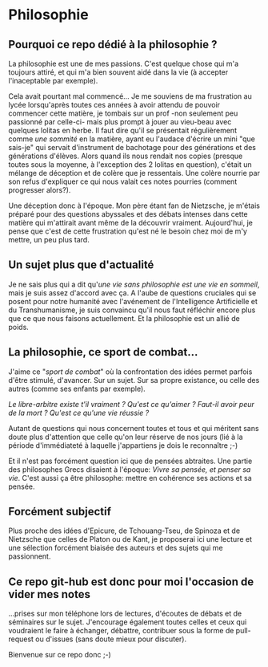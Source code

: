 # Philosophie

## Pourquoi ce repo dédié à la philosophie ?

La philosophie est une de mes passions. C'est quelque chose qui m'a toujours attiré, et qui m'a bien souvent aidé dans la vie (à accepter l'inaceptable par exemple).

Cela avait pourtant mal commencé... Je me souviens de ma frustration au lycée lorsqu'après toutes ces années à avoir attendu de pouvoir commencer cette matière, je tombais sur un prof -non seulement peu passionné par celle-ci- mais plus prompt à jouer au vieu-beau avec quelques lolitas en herbe. Il faut dire qu'il se présentait régulièrement comme *une sommité* en la matière, ayant eu l'audace d'écrire un mini "que sais-je" qui servait d'instrument de bachotage pour des générations et des générations d'élèves. Alors quand ils nous rendait nos copies (presque toutes sous la moyenne, à l'exception des 2 lolitas en question), c'était un mélange de déception et de colère que je ressentais. Une colère nourrie par son refus d'expliquer ce qui nous valait ces notes pourries (comment progresser alors?).

Une déception donc à l'époque. Mon père étant fan de Nietzsche, je m'étais préparé pour des questions abyssales et des débats intenses dans cette matière qui m'attirait avant même de la découvrir vraiment. Aujourd'hui, je pense que c'est de cette frustration qu'est né le besoin chez moi de m'y mettre, un peu plus tard.

## Un sujet plus que d'actualité
Je ne sais plus qui a dit qu'*une vie sans philosophie est une vie en sommeil*, mais je suis assez d'accord avec ça. A l'aube de questions cruciales qui se posent pour notre humanité avec l'avénement de l'Intelligence Artificielle et du Transhumanisme, je suis convaincu qu'il nous faut réfléchir encore plus que ce que nous faisons actuellement. Et la philosophie est un allié de poids.  

## La philosophie, ce sport de combat...

J'aime ce "*sport de combat*" où la confrontation des idées permet parfois d'être stimulé, d'avancer. Sur un sujet. Sur sa propre existance, ou celle des autres (comme ses enfants par exemple).

*Le libre-arbitre existe t'il vraiment ? Qu'est ce qu'aimer ? Faut-il avoir peur de la mort ? Qu'est ce qu'une vie réussie ?* 

Autant de questions qui nous concernent toutes et tous et qui méritent sans doute plus d'attention que celle qu'on leur réserve de nos jours (lié à la période d'immédiateté à laquelle j'appartiens je dois le reconnaître ;-) 

Et il n'est pas forcément question ici que de pensées abtraites. Une partie des philosophes Grecs disaient à l'époque: *Vivre sa pensée, et penser sa vie*. C'est aussi ça être philosophe: mettre en cohérence ses actions et sa pensée. 

## Forcément subjectif
Plus proche des idées d'Epicure, de Tchouang-Tseu, de Spinoza et de Nietzsche que celles de Platon ou de Kant, je proposerai ici une lecture et une sélection forcément biaisée des auteurs et des sujets qui me passionnent.

## Ce repo git-hub est donc pour moi l'occasion de vider mes notes
...prises sur mon téléphone lors de lectures, d'écoutes de débats et de séminaires sur le sujet. J'encourage également toutes celles et ceux qui voudraient le faire à échanger, débattre, contribuer sous la forme de pull-request ou d'issues (sans doute mieux pour discuter).

Bienvenue sur ce repo donc ;-)

